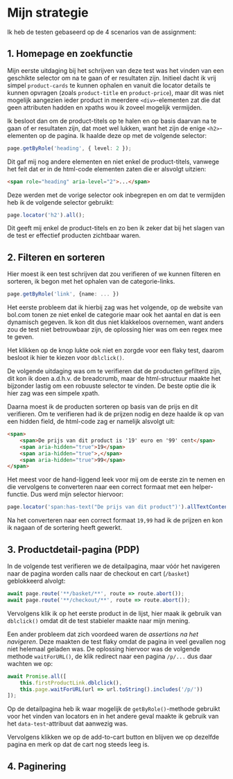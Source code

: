# Mijn strategie

Ik heb de testen gebaseerd op de 4 scenarios van de assignment:

## 1. Homepage en zoekfunctie

Mijn eerste uitdaging bij het schrijven van deze test was het vinden van een geschikte selector om na te gaan of er resultaten zijn. Initieel dacht ik vrij simpel `product-cards` te kunnen ophalen en vanuit die locator details te kunnen opvragen (zoals `product-title` en `product-price`), maar dit was niet mogelijk aangezien ieder product in meerdere `<div>`-elementen zat die dat geen attributen hadden en xpaths wou ik zoveel mogelijk vermijden.  

Ik besloot dan om de product-titels op te halen en op basis daarvan na te gaan of er resultaten zijn, dat moet wel lukken, want het zijn de enige `<h2>`-elementen op de pagina. Ik haalde deze op met de volgende selector:

```ts
page.getByRole('heading', { level: 2 });
```  

Dit gaf mij nog andere elementen en niet enkel de product-titels, vanwege het feit dat er in de html-code elementen zaten die er alsvolgt uitzien:

```html
<span role="heading" aria-level="2">...</span> 
``` 

Deze werden met de vorige selector ook inbegrepen en om dat te vermijden heb ik de volgende selector gebruikt:

```ts
page.locator('h2').all();
```

Dit geeft mij enkel de product-titels en zo ben ik zeker dat bij het slagen van de test er effectief producten zichtbaar waren.


## 2. Filteren en sorteren

Hier moest ik een test schrijven dat zou verifieren of we kunnen filteren en sorteren, ik begon met het ophalen van de categorie-links.

```ts
page.getByRole('link', {name: ... })
```

Het eerste probleem dat ik hierbij zag was het volgende, op de website van bol.com tonen ze niet enkel de categorie maar ook het aantal en dat is een dynamisch gegeven. Ik kon dit dus niet klakkeloos overnemen, want anders zou de test niet betrouwbaar zijn, de oplossing hier was om een regex mee te geven.

Het klikken op de knop lukte ook niet en zorgde voor een flaky test, daarom besloot ik hier te kiezen voor `dblclick()`.

De volgende uitdaging was om te verifieren dat de producten gefilterd zijn, dit kon ik doen a.d.h.v. de breadcrumb, maar de html-structuur maakte het bijzonder lastig om een robuuste selector te vinden. De beste optie die ik hier zag was een simpele xpath.

Daarna moest ik de producten sorteren op basis van de prijs en dit verifieren. Om te verifieren had ik de prijzen nodig en deze haalde ik op van een hidden field, de html-code zag er namelijk alsvolgt uit:

```html
<span>
    <span>De prijs van dit product is '19' euro en '99' cent</span>
    <span aria-hidden="true">19</span>
    <span aria-hidden="true">,</span>
    <span aria-hidden="true">99</span>
</span>
```

Het meest voor de hand-liggend leek voor mij om de eerste zin te nemen en die vervolgens te converteren naar een correct formaat met een helper-functie. Dus werd mijn selector hiervoor:

```ts
page.locator('span:has-text("De prijs van dit product")').allTextContents();
```

Na het converteren naar een correct formaat `19,99` had ik de prijzen en kon ik nagaan of de sortering heeft gewerkt. 


## 3. Productdetail-pagina (PDP)

In de volgende test verifieren we de detailpagina, maar vóór het navigeren naar de pagina worden calls naar de checkout en cart (`/basket`) geblokkeerd alvolgt:

```ts
await page.route('**/basket/**', route => route.abort());
await page.route('**/checkout/**', route => route.abort());
```

Vervolgens klik ik op het eerste product in de lijst, hier maak ik gebruik van `dblclick()` omdat dit de test stabieler maakte naar mijn mening. 

Een ander probleem dat zich voordeed waren de *assertions na het navigeren*. Deze maakten de test flaky omdat de pagina in veel gevallen nog niet helemaal geladen was. De oplossing hiervoor was de volgende methode `waitForURL()`, de klik redirect naar een pagina `/p/...` dus daar wachten we op:

```ts
await Promise.all([
    this.firstProductLink.dblclick(),
    this.page.waitForURL(url => url.toString().includes('/p/'))
]); 
```

Op de detailpagina heb ik waar mogelijk de `getByRole()`-methode gebruikt voor het vinden van locators en in het andere geval maakte ik gebruik van het `data-test`-attribuut dat aanwezig was.

Vervolgens klikken we op de add-to-cart button en blijven we op dezelfde pagina en merk op dat de cart nog steeds leeg is.


## 4. Paginering 

